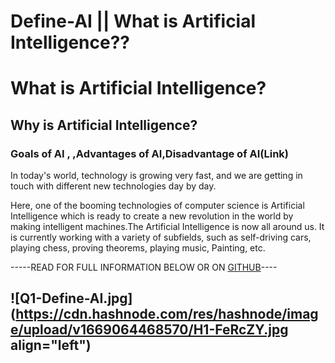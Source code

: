 # Define-AI || What is Artificial Intelligence??


# What is Artificial Intelligence?
## Why is Artificial Intelligence?
### Goals of AI , ,Advantages of AI,Disadvantage of AI(Link)

In today's world, technology is growing very fast, and we are getting in touch with different new technologies day by day.

Here, one of the booming technologies of computer science is Artificial Intelligence which is ready to create a new revolution in the world by making intelligent machines.The Artificial Intelligence is now all around us. It is currently working with a variety of subfields,  such as self-driving cars, playing chess, proving theorems, playing music, Painting, etc.

-----READ  FOR FULL INFORMATION BELOW OR ON  [GITHUB](Q1-Define-AI.pdf)---- 

![Q1-Define-AI.jpg](https://cdn.hashnode.com/res/hashnode/image/upload/v1669064468570/H1-FeRcZY.jpg align="left")
- 

